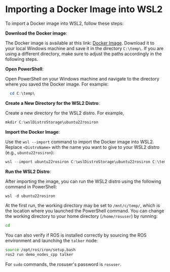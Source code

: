 # Importing a Docker Image into WSL2

To import a Docker image into WSL2, follow these steps:

**Download the Docker image**:
  
The Docker image is available at this link: [Docker Image](https://data.cyverse.org/dav-anon/iplant/home/borisbenedikter/robotic-systems-ros-course/ubuntu22rosiron.tar). 
Download it to your local Windows machine and save it in the directory `C:\temp\`.
If you are using a different directory, make sure to adjust the paths accordingly in the following steps.

**Open PowerShell**:

Open PowerShell on your Windows machine and navigate to the directory where you saved the Docker image. For example:

```powershell
  cd C:\temp\
```

**Create a New Directory for the WSL2 Distro**:

Create a new directory for the WSL2 distro. For example,

```powershell
mkdir C:\wslDistroStorage\ubuntu22rosiron
```

**Import the Docker Image**:

Use the `wsl --import` command to import the Docker image into WSL2. Replace `<DistroName>` with the name you want to give to your WSL2 distro (e.g., `ubuntu22rosiron`):

```powershell
wsl --import ubuntu22rosiron C:\wslDistroStorage\ubuntu22rosiron C:\temp\ubuntu22rosiron.tar 
```

**Run the WSL2 Distro**:

After importing the image, you can run the WSL2 distro using the following command in PowerShell:

```powershell
wsl -d ubuntu22rosiron
```

At the first run, the working directory may be set to `/mnt/c/temp/`, which is the location where you launched the PowerShell command. 
You can change the working directory to your home directory (`/home/rosuser`) by running:

```bash
cd
```

You can also verify if ROS is installed correctly by sourcing the ROS environment and launching the `talker` node:

```bash
source /opt/ros/iron/setup.bash 
ros2 run demo_nodes_cpp talker
```

For `sudo` commands, the rosuser's password is `rosuser`.
